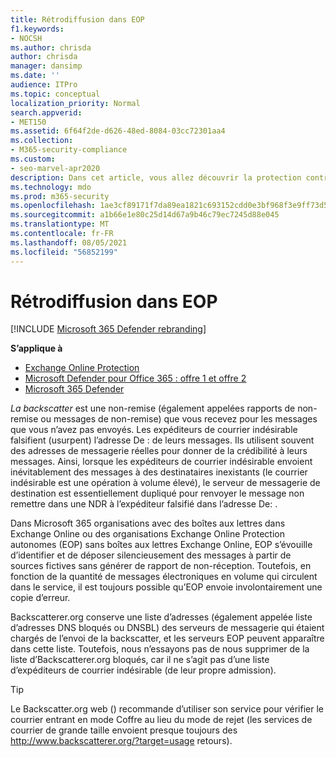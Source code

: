 ```yaml
---
title: Rétrodiffusion dans EOP
f1.keywords:
- NOCSH
ms.author: chrisda
author: chrisda
manager: dansimp
ms.date: ''
audience: ITPro
ms.topic: conceptual
localization_priority: Normal
search.appverid:
- MET150
ms.assetid: 6f64f2de-d626-48ed-8084-03cc72301aa4
ms.collection:
- M365-security-compliance
ms.custom:
- seo-marvel-apr2020
description: Dans cet article, vous allez découvrir la protection contre la Microsoft Exchange Online (EOP)
ms.technology: mdo
ms.prod: m365-security
ms.openlocfilehash: 1ae3cf89171f7da89ea1821c693152cdd0e3bf968f3e9ff73d517aecad2de7a5
ms.sourcegitcommit: a1b66e1e80c25d14d67a9b46c79ec7245d88e045
ms.translationtype: MT
ms.contentlocale: fr-FR
ms.lasthandoff: 08/05/2021
ms.locfileid: "56852199"
---
```

# <a name="backscatter-in-eop"></a>Rétrodiffusion dans EOP

[!INCLUDE [Microsoft 365 Defender rebranding](../includes/microsoft-defender-for-office.md)]

**S’applique à**
- [Exchange Online Protection](exchange-online-protection-overview.md)
- [Microsoft Defender pour Office 365 : offre 1 et offre 2](defender-for-office-365.md)
- [Microsoft 365 Defender](../defender/microsoft-365-defender.md)

*La backscatter* est une non-remise (également appelées rapports de non-remise ou messages de non-remise) que vous recevez pour les messages que vous n’avez pas envoyés. Les expéditeurs de courrier indésirable falsifient (usurpent) l’adresse De : de leurs messages. Ils utilisent souvent des adresses de messagerie réelles pour donner de la crédibilité à leurs messages. Ainsi, lorsque les expéditeurs de courrier indésirable envoient inévitablement des messages à des destinataires inexistants (le courrier indésirable est une opération à volume élevé), le serveur de messagerie de destination est essentiellement dupliqué pour renvoyer le message non remettre dans une NDR à l’expéditeur falsifié dans l’adresse De: .

Dans Microsoft 365 organisations avec des boîtes aux lettres dans Exchange Online ou des organisations Exchange Online Protection autonomes (EOP) sans boîtes aux lettres Exchange Online, EOP s’évouille d’identifier et de déposer silencieusement des messages à partir de sources fictives sans générer de rapport de non-réception. Toutefois, en fonction de la quantité de messages électroniques en volume qui circulent dans le service, il est toujours possible qu’EOP envoie involontairement une copie d’erreur.

Backscatterer.org conserve une liste d’adresses (également appelée liste d’adresses DNS bloqués ou DNSBL) des serveurs de messagerie qui étaient chargés de l’envoi de la backscatter, et les serveurs EOP peuvent apparaître dans cette liste. Toutefois, nous n’essayons pas de nous supprimer de la liste d’Backscatterer.org bloqués, car il ne s’agit pas d’une liste d’expéditeurs de courrier indésirable (de leur propre admission).

> [!TIP]
> Le Backscatter.org web () recommande d’utiliser son service pour vérifier le courrier entrant en mode Coffre au lieu du mode de rejet (les services de courrier de grande taille envoient presque toujours des <http://www.backscatterer.org/?target=usage> retours).
